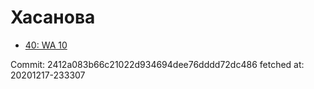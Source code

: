 # Хасанова
- [40: WA 10](40.md)

Commit: 2412a083b66c21022d934694dee76dddd72dc486
 fetched at: 20201217-233307
